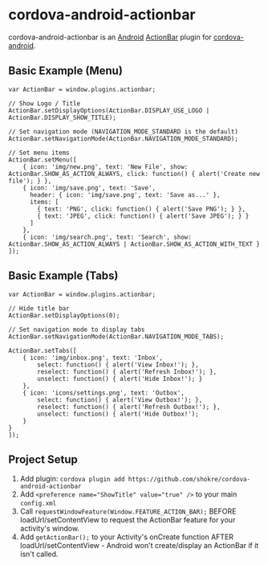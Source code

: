 cordova-android-actionbar
=========================

cordova-android-actionbar is an [Android](https://github.com/android) [ActionBar](http://developer.android.com/reference/android/app/ActionBar.html) plugin for [cordova-android](https://github.com/apache/cordova-android).


Basic Example (Menu)
--------------------

	var ActionBar = window.plugins.actionbar;
	
	// Show Logo / Title
	ActionBar.setDisplayOptions(ActionBar.DISPLAY_USE_LOGO | ActionBar.DISPLAY_SHOW_TITLE);

	// Set navigation mode (NAVIGATION_MODE_STANDARD is the default)
	ActionBar.setNavigationMode(ActionBar.NAVIGATION_MODE_STANDARD);
	
	// Set menu items
	ActionBar.setMenu([
		{ icon: 'img/new.png', text: 'New File', show: ActionBar.SHOW_AS_ACTION_ALWAYS, click: function() { alert('Create new file'); } },
		{ icon: 'img/save.png', text: 'Save',
		  header: { icon: 'img/save.png', text: 'Save as...' },
		  items: [
			{ text: 'PNG', click: function() { alert('Save PNG'); } },
			{ text: 'JPEG', click: function() { alert('Save JPEG'); } }
		  ]
		},
		{ icon: 'img/search.png', text: 'Search', show: ActionBar.SHOW_AS_ACTION_ALWAYS | ActionBar.SHOW_AS_ACTION_WITH_TEXT }
	]);

Basic Example (Tabs)
--------------------

	var ActionBar = window.plugins.actionbar;
	
	// Hide title bar
	ActionBar.setDisplayOptions(0);
	
	// Set navigation mode to display tabs
	ActionBar.setNavigationMode(ActionBar.NAVIGATION_MODE_TABS);
	
	ActionBar.setTabs([
		{ icon: 'img/inbox.png', text: 'Inbox',
			select: function() { alert('View Inbox!'); },
			reselect: function() { alert('Refresh Inbox!'); },
			unselect: function() { alert('Hide Inbox!'); }
		},
		{ icon: 'icons/settings.png', text: 'Outbox',
			select: function() { alert('View Outbox!'); },
			reselect: function() { alert('Refresh Outbox!'); },
			unselect: function() { alert('Hide Outbox!');
		}
	}
	]);

Project Setup
-------------

1. Add plugin: `cordova plugin add https://github.com/shokre/cordova-android-actionbar`
2. Add `<preference name="ShowTitle" value="true" />` to your main `config.xml`
3. Call `requestWindowFeature(Window.FEATURE_ACTION_BAR);` BEFORE loadUrl/setContentView to request the ActionBar feature for your activity's window.
4. Add `getActionBar();` to your Activity's onCreate function AFTER loadUrl/setContentView - Android won't create/display an ActionBar if it isn't called.
